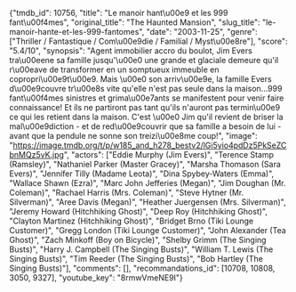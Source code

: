 {"tmdb_id": 10756, "title": "Le manoir hant\u00e9 et les 999 fant\u00f4mes", "original_title": "The Haunted Mansion", "slug_title": "le-manoir-hante-et-les-999-fantomes", "date": "2003-11-25", "genre": ["Thriller / Fantastique / Com\u00e9die / Familial / Myst\u00e8re"], "score": "5.4/10", "synopsis": "Agent immobilier accro du boulot, Jim Evers tra\u00eene sa famille jusqu'\u00e0 une grande et glaciale demeure qu'il r\u00eave de transformer en un somptueux immeuble en copropri\u00e9t\u00e9. Mais \u00e0 son arriv\u00e9e, la famille Evers d\u00e9couvre tr\u00e8s vite qu'elle n'est pas seule dans la maison...999 fant\u00f4mes sinistres et grima\u00e7ants se manifestent pour venir faire connaissance! Et ils ne partiront pas tant qu'ils n'auront pas termin\u00e9 ce qui les retient dans la maison. C'est \u00e0 Jim qu'il revient de briser la mal\u00e9diction - et de red\u00e9couvrir que sa famille a besoin de lui - avant que la pendule ne sonne son treizi\u00e8me coup!", "image": "https://image.tmdb.org/t/p/w185_and_h278_bestv2/lGi5yio4pdDz5PkSeZCbnMQz5vK.jpg", "actors": ["Eddie Murphy (Jim Evers)", "Terence Stamp (Ramsley)", "Nathaniel Parker (Master Gracey)", "Marsha Thomason (Sara Evers)", "Jennifer Tilly (Madame Leota)", "Dina Spybey-Waters (Emma)", "Wallace Shawn (Ezra)", "Marc John Jefferies (Megan)", "Jim Doughan (Mr. Coleman)", "Rachael Harris (Mrs. Coleman)", "Steve Hytner (Mr. Silverman)", "Aree Davis (Megan)", "Heather Juergensen (Mrs. Silverman)", "Jeremy Howard (Hitchhiking Ghost)", "Deep Roy (Hitchhiking Ghost)", "Clayton Martinez (Hitchhiking Ghost)", "Bridget Brno (Tiki Lounge Customer)", "Gregg London (Tiki Lounge Customer)", "John Alexander (Tea Ghost)", "Zach Minkoff (Boy on Bicycle)", "Shelby Grimm (The Singing Busts)", "Harry J. Campbell (The Singing Busts)", "William T. Lewis (The Singing Busts)", "Tim Reeder (The Singing Busts)", "Bob Hartley (The Singing Busts)"], "comments": [], "recommandations_id": [10708, 10808, 3050, 9327], "youtube_key": "8rmwVmeNE9I"}